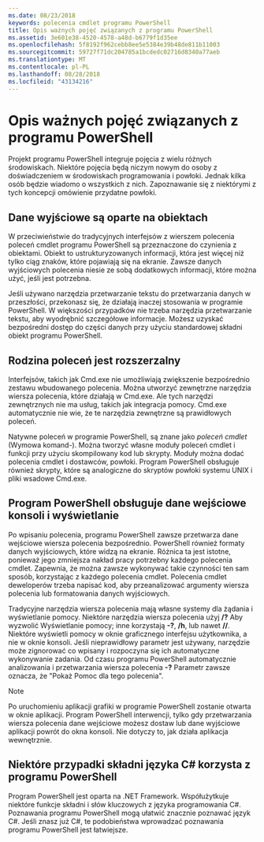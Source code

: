 ```yaml
---
ms.date: 08/23/2018
keywords: polecenia cmdlet programu PowerShell
title: Opis ważnych pojęć związanych z programu PowerShell
ms.assetid: 3e601e38-4520-4578-a48d-b6779f1d35ee
ms.openlocfilehash: 5f8192f962cebb8ee5e5384e39b48de811b11003
ms.sourcegitcommit: 59727f71dc204785a1bcdedc02716d8340a77aeb
ms.translationtype: MT
ms.contentlocale: pl-PL
ms.lasthandoff: 08/28/2018
ms.locfileid: "43134216"
---
```

# <a name="understanding-important-powershell-concepts"></a>Opis ważnych pojęć związanych z programu PowerShell

Projekt programu PowerShell integruje pojęcia z wielu różnych środowiskach. Niektóre pojęcia będą niczym nowym do osoby z doświadczeniem w środowiskach programowania i powłoki. Jednak kilka osób będzie wiadomo o wszystkich z nich. Zapoznawanie się z niektórymi z tych koncepcji omówienie przydatne powłoki.

## <a name="output-is-object-based"></a>Dane wyjściowe są oparte na obiektach

W przeciwieństwie do tradycyjnych interfejsów z wierszem polecenia poleceń cmdlet programu PowerShell są przeznaczone do czynienia z obiektami.
Obiekt to ustrukturyzowanych informacji, która jest więcej niż tylko ciąg znaków, które pojawiają się na ekranie. Zawsze danych wyjściowych polecenia niesie ze sobą dodatkowych informacji, które można użyć, jeśli jest potrzebna.

Jeśli używano narzędzia przetwarzanie tekstu do przetwarzania danych w przeszłości, przekonasz się, że działają inaczej stosowania w programie PowerShell. W większości przypadków nie trzeba narzędzia przetwarzanie tekstu, aby wyodrębnić szczegółowe informacje. Możesz uzyskać bezpośredni dostęp do części danych przy użyciu standardowej składni obiekt programu PowerShell.

## <a name="the-command-family-is-extensible"></a>Rodzina poleceń jest rozszerzalny

Interfejsów, takich jak Cmd.exe nie umożliwiają zwiększenie bezpośrednio zestawu wbudowanego polecenia.
Można utworzyć zewnętrzne narzędzia wiersza polecenia, które działają w Cmd.exe. Ale tych narzędzi zewnętrznych nie ma usług, takich jak integracja pomocy. Cmd.exe automatycznie nie wie, że te narzędzia zewnętrzne są prawidłowych poleceń.

Natywne poleceń w programie PowerShell, są znane jako *poleceń cmdlet* (Wymowa komand-). Można tworzyć własne moduły poleceń cmdlet i funkcji przy użyciu skompilowany kod lub skrypty. Moduły można dodać polecenia cmdlet i dostawców, powłoki. Program PowerShell obsługuje również skrypty, które są analogiczne do skryptów powłoki systemu UNIX i pliki wsadowe Cmd.exe.

## <a name="powershell-handles-console-input-and-display"></a>Program PowerShell obsługuje dane wejściowe konsoli i wyświetlanie

Po wpisaniu polecenia, programu PowerShell zawsze przetwarza dane wejściowe wiersza polecenia bezpośrednio. PowerShell również formaty danych wyjściowych, które widzą na ekranie. Różnica ta jest istotne, ponieważ jego zmniejsza nakład pracy potrzebny każdego polecenia cmdlet. Zapewnia, że można zawsze wykonywać takie czynności ten sam sposób, korzystając z każdego polecenia cmdlet. Polecenia cmdlet deweloperów trzeba napisać kod, aby przeanalizować argumenty wiersza polecenia lub formatowania danych wyjściowych.

Tradycyjne narzędzia wiersza polecenia mają własne systemy dla żądania i wyświetlanie pomocy. Niektóre narzędzia wiersza polecenia użyj **/?** Aby wyzwolić Wyświetlanie pomocy; inne korzystają **-?**, **/h**, lub nawet **//**. Niektóre wyświetli pomocy w oknie graficznego interfejsu użytkownika, a nie w oknie konsoli. Jeśli nieprawidłowy parametr jest używany, narzędzie może zignorować co wpisany i rozpoczyna się ich automatyczne wykonywanie zadania.
Od czasu programu PowerShell automatycznie analizowania i przetwarzania wiersza polecenia **-?** Parametr zawsze oznacza, że "Pokaż Pomoc dla tego polecenia".

> [!NOTE]
> Po uruchomieniu aplikacji grafiki w programie PowerShell zostanie otwarta w oknie aplikacji.
> Program PowerShell interwencji, tylko gdy przetwarzania wiersza polecenia dane wejściowe możesz dostaw lub dane wyjściowe aplikacji powrót do okna konsoli. Nie dotyczy to, jak działa aplikacja wewnętrznie.

## <a name="powershell-uses-some-c-syntax"></a>Niektóre przypadki składni języka C# korzysta z programu PowerShell

Program PowerShell jest oparta na .NET Framework. Współużytkuje niektóre funkcje składni i słów kluczowych z języka programowania C#. Poznawania programu PowerShell mogą ułatwić znacznie poznawać język C#. Jeśli znasz już C#, te podobieństwa wprowadzać poznawania programu PowerShell jest łatwiejsze.